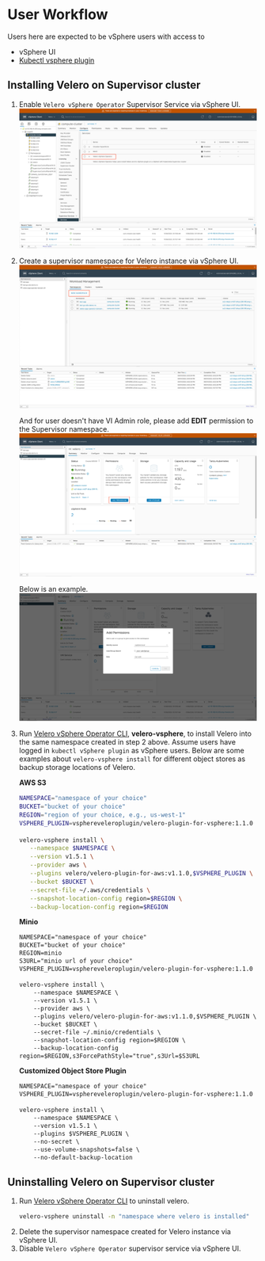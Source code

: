 # User Workflow
Users here are expected to be vSphere users with access to

* vSphere UI
* [Kubectl vsphere plugin](https://docs.vmware.com/en/VMware-vSphere/7.0/vmware-vsphere-with-tanzu/GUID-0F6E45C4-3CB1-4562-9370-686668519FCA.html)

## Installing Velero on Supervisor cluster
1. Enable `Velero vSphere Operator` Supervisor Service via vSphere UI.
    ![How to enable `Velero vSphere Operator` supervisor service](how-to-enable-supervisor-service.png)

2. Create a supervisor namespace for Velero instance via vSphere UI. 
    ![How to create a supervisor namespace](how-to-create-supervisor-namespace.png)
    
    And for user doesn't have VI Admin role, please add **EDIT** permission to the Supervisor namespace.
    ![Where to add edit permission in supervisor namespace](how-to-add-permission.png)
    
    Below is an example. 
    ![What to do when adding edit permission](grant-edit-permission.png)

3. Run [Velero vSphere Operator CLI](velero-vsphere-operator-cli.md), **velero-vsphere**, to install Velero into the same namespace created in step 2 above.
Assume users have logged in `kubectl vSphere plugin` as vSphere users.
Below are some examples about `velero-vsphere install` for different object stores as backup storage locations of Velero.

    **AWS S3**
    
    ```bash
    NAMESPACE="namespace of your choice"
    BUCKET="bucket of your choice"
    REGION="region of your choice, e.g., us-west-1"
    VSPHERE_PLUGIN=vsphereveleroplugin/velero-plugin-for-vsphere:1.1.0
 
    velero-vsphere install \
       --namespace $NAMESPACE \
       --version v1.5.1 \
       --provider aws \
       --plugins velero/velero-plugin-for-aws:v1.1.0,$VSPHERE_PLUGIN \
       --bucket $BUCKET \
       --secret-file ~/.aws/credentials \
       --snapshot-location-config region=$REGION \
       --backup-location-config region=$REGION
    ```

    **Minio**

    ```
    NAMESPACE="namespace of your choice"
    BUCKET="bucket of your choice"
    REGION=minio
    S3URL="minio url of your choice"
    VSPHERE_PLUGIN=vsphereveleroplugin/velero-plugin-for-vsphere:1.1.0
    
    velero-vsphere install \
        --namespace $NAMESPACE \
        --version v1.5.1 \
        --provider aws \
        --plugins velero/velero-plugin-for-aws:v1.1.0,$VSPHERE_PLUGIN \
        --bucket $BUCKET \
        --secret-file ~/.minio/credentials \
        --snapshot-location-config region=$REGION \
        --backup-location-config region=$REGION,s3ForcePathStyle="true",s3Url=$S3URL
    ```
    
    **Customized Object Store Plugin**

    ```
    NAMESPACE="namespace of your choice"
    VSPHERE_PLUGIN=vsphereveleroplugin/velero-plugin-for-vsphere:1.1.0
    
    velero-vsphere install \
        --namespace $NAMESPACE \
        --version v1.5.1 \
        --plugins $VSPHERE_PLUGIN \
        --no-secret \
        --use-volume-snapshots=false \
        --no-default-backup-location
    ```

## Uninstalling Velero on Supervisor cluster
1. Run [Velero vSphere Operator CLI](velero-vsphere-operator-cli.md) to uninstall velero.
    ```bash
    velero-vsphere uninstall -n "namespace where velero is installed"
    ```
2. Delete the supervisor namespace created for Velero instance via vSphere UI.
3. Disable `Velero vSphere Operator` supervisor service via vSphere UI.
